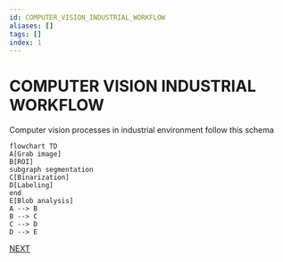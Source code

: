 ```yaml
---
id: COMPUTER_VISION_INDUSTRIAL_WORKFLOW
aliases: []
tags: []
index: 1
---
```

# COMPUTER VISION INDUSTRIAL WORKFLOW

Computer vision processes in industrial environment follow this schema

```mermaid
flowchart TD
A[Grab image]
B[ROI]
subgraph segmentation
C[Binarization]
D[Labeling]
end
E[Blob analysis]
A --> B
B --> C
C --> D
D --> E
```

 [NEXT](BINARIZATION.md)
